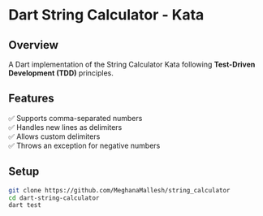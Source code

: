# Dart String Calculator - Kata

## Overview
A Dart implementation of the String Calculator Kata following **Test-Driven Development (TDD)** principles.

## Features
✅ Supports comma-separated numbers  
✅ Handles new lines as delimiters  
✅ Allows custom delimiters  
✅ Throws an exception for negative numbers  

## Setup
```sh
git clone https://github.com/MeghanaMallesh/string_calculator
cd dart-string-calculator
dart test
